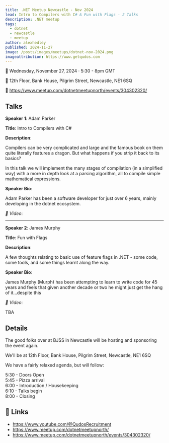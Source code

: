 ```yaml
---
title: .NET Meetup Newcastle - Nov 2024
lead: Intro to Compilers with C# & Fun with Flags - 2 Talks
description: .NET meetup
tags:
  - dotnet
  - newcastle
  - meetup
author: alexhedley
published: 2024-11-27
image: /posts/images/meetups/dotnet-nov-2024.png
imageattribution: https://www.getqudos.com
---
```


<!-- # DotNet Newcastle Meetup - Nov 2024 -->

📅 Wednesday, November 27, 2024 · 5:30 - 8pm GMT

📍 12th Floor, Bank House, Pilgrim Street, Newcastle, NE1 6SQ

🔗 https://www.meetup.com/dotnetmeetupnorth/events/304302320/

## Talks

**Speaker 1**: Adam Parker

**Title**: Intro to Compilers with C#

**Description**:

Compilers can be very complicated and large and the famous book on them quite literally features a dragon. But what happens if you strip it back to its basics?

In this talk we will implement the many stages of compilation (in a simplified way) with a more in depth look at a parsing algorithm, all to compile simple mathematical expressions.

**Speaker Bio**:

Adam Parker has been a software developer for just over 6 years, mainly developing in the dotnet ecosystem.

_📼 Video_:

<?# YouTube hNyw2hfooog /?>

---

**Speaker 2**: James Murphy

**Title**: Fun with Flags

**Description**:

A few thoughts relating to basic use of feature flags in .NET - some code, some tools, and some things learnt along the way.

**Speaker Bio**:

James Murphy (Murph) has been attempting to learn to write code for 45 years and feels that given another decade or two he might just get the hang of it...despite this

_📼 Video_:

TBA

## Details

The good folks over at BJSS in Newcastle will be hosting and sponsoring the event again.

We'll be at 12th Floor, Bank House, Pilgrim Street, Newcastle, NE1 6SQ

We have a fairly relaxed agenda, but will follow:

5:30 - Doors Open  
5:45 - Pizza arrival  
6:00 - Introduction / Housekeeping  
6:10 - Talks begin  
8:00 - Closing  

## 🔗 Links

- https://www.youtube.com/@QudosRecruitment
- https://www.meetup.com/dotnetmeetupnorth/
- https://www.meetup.com/dotnetmeetupnorth/events/304302320/
